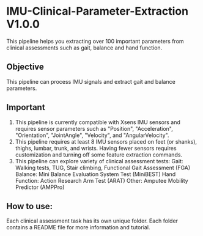 # IMU-Clinical-Parameter-Extraction V1.0.0
This pipeline helps you extracting over 100 important parameters from clinical assessments such as gait, balance and hand function.
## Objective
This pipeline can process IMU signals and extract gait and balance parameters. 
## Important 
1. This pipeline is currently compatible with Xsens IMU sensors and requires sensor parameters such as "Position", "Acceleration", "Orientation", "JointAngle", "Velocity", and "AngularVelocity".
2. This pipeline requires at least 8 IMU sensors placed on feet (or shanks), thighs, lumbar, trunk, and wrists. Having fewer sensors requires customization and turning off some feature extraction commands. 
3. This pipeline can explore variety of clinical assessment tests:
   Gait: Walking tests, TUG, Stair climbing, Functional Gait Assessment (FGA)
   Balance: Mini Balance Evaluation System Test (MiniBEST)
   Hand Function: Action Research Arm Test (ARAT)
   Other: Amputee Mobility Predictor (AMPPro)


## How to use:
Each clinical assessment task has its own unique folder. Each folder contains a README file for more information and tutorial. 
   
